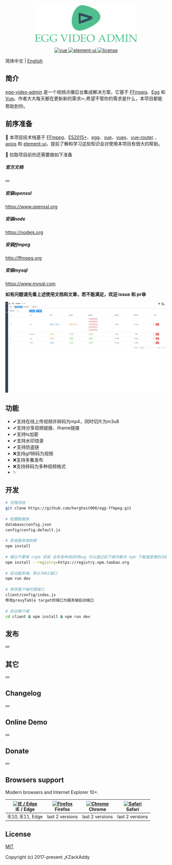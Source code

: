 <p align="center">
  <img width="320" src="https://raw.githubusercontent.com/herghost000/egg-ffmpeg/master/app/public/image/logo.png">
</p>

<p align="center">
  <a href="https://github.com/vuejs/vue">
    <img src="https://img.shields.io/badge/vue-2.5.10-brightgreen.svg" alt="vue">
  </a>
  <a href="https://github.com/ElemeFE/element">
    <img src="https://img.shields.io/badge/element--ui-2.3.2-brightgreen.svg" alt="element-ui">
  </a>
  <a href="https://github.com/herghost000/egg-ffmpeg/blob/master/LICENSE">
    <img src="https://img.shields.io/github/license/mashape/apistatus.svg" alt="license">
  </a>
</p>

简体中文 | [English](./README.md)

## 简介

[egg-video-admin](https://github.com/herghost000/egg-ffmpeg) 是一个视频点播后台集成解决方案，它基于 [FFmpeg](http://ffmpeg.org/)、[Egg](https://eggjs.org/zh-cn/) 和 [Vue](https://cn.vuejs.org/index.html)。作者大大每天都在更新新的需求<span style="font-size:12px;">:pencil2:</span>,希望不管你的需求是什么，本项目都能帮助到你。

## 前序准备

:tada: 本项目技术栈基于 [FFmpeg](http://ffmpeg.org/)、[ES2015+](http://es6.ruanyifeng.com/)、[egg](https://eggjs.org/zh-cn/)、[vue](https://cn.vuejs.org/index.html)、[vuex](https://vuex.vuejs.org/zh-cn/)、[vue-router](https://router.vuejs.org/zh-cn/) 、[axios](https://github.com/axios/axios) 和 [element-ui](https://github.com/ElemeFE/element)，提前了解和学习这些知识会对使用本项目有很大的帮助。

:loudspeaker: 拉取项目前你还需要做如下准备

##### 官方文档
:zzz:

##### 安装openssl
https://www.openssl.org

##### 安装node
https://nodejs.org

##### 安装ffmpeg
http://ffmpeg.org

##### 安装mysql
https://www.mysql.com

**如有问题请先看上述使用文档和文章，若不能满足，欢迎 issue 和 pr:smile:**

![image](https://raw.githubusercontent.com/herghost000/egg-ffmpeg/master/app/public/image/thumb.png)

## 功能

- ✔支持在线上传视频并转码为mp4，同时切片为m3u8
- ✔︎支持分享视频链接、iframe链接
- ✔︎支持ts加密
- ✔︎支持水印烧录
- ✔︎支持防盗链
- ❌支持gif转码为视频
- ❌支持多集发布
- ❌支持转码为多种视频格式
- ✨

## 开发

```bash
# 克隆项目
git clone https://github.com/herghost000/egg-ffmpeg.git

# 配置数据库
database/config.json
config/config.default.js

# 安装服务端依赖
npm install

# 建议不要用 cnpm 安装 会有各种诡异的bug 可以通过如下操作解决 npm 下载速度慢的问题
npm install --registry=https://registry.npm.taobao.org

# 启动服务端，默认7001端口
npm run dev

# 修改客户端代理端口
client/config/index.js
修改proxyTable target的端口为服务端启动端口

# 启动客户端
cd client & npm install & npm run dev

```

## 发布

:zzz:


## 其它

:zzz:


## Changelog

:zzz:

## Online Demo

:zzz:

## Donate

:zzz:

## Browsers support

Modern browsers and Internet Explorer 10+.

| [<img src="https://raw.githubusercontent.com/alrra/browser-logos/master/src/edge/edge_48x48.png" alt="IE / Edge" width="24px" height="24px" />](http://godban.github.io/browsers-support-badges/)</br>IE / Edge | [<img src="https://raw.githubusercontent.com/alrra/browser-logos/master/src/firefox/firefox_48x48.png" alt="Firefox" width="24px" height="24px" />](http://godban.github.io/browsers-support-badges/)</br>Firefox | [<img src="https://raw.githubusercontent.com/alrra/browser-logos/master/src/chrome/chrome_48x48.png" alt="Chrome" width="24px" height="24px" />](http://godban.github.io/browsers-support-badges/)</br>Chrome | [<img src="https://raw.githubusercontent.com/alrra/browser-logos/master/src/safari/safari_48x48.png" alt="Safari" width="24px" height="24px" />](http://godban.github.io/browsers-support-badges/)</br>Safari |
| --------------------------------------------------------------------------------------------------------------------------------------------------------------------------------------------------------------- | ----------------------------------------------------------------------------------------------------------------------------------------------------------------------------------------------------------------- | ------------------------------------------------------------------------------------------------------------------------------------------------------------------------------------------------------------- | ------------------------------------------------------------------------------------------------------------------------------------------------------------------------------------------------------------- |
| IE10, IE11, Edge                                                                                                                                                                                                | last 2 versions                                                                                                                                                                                                   | last 2 versions                                                                                                                                                                                               | last 2 versions                                                                                                                                                                                               |

## License

[MIT](https://github.com/herghost000/egg-ffmpeg/blob/master/LICENSE)

Copyright (c) 2017-present 乄ZackAddy
